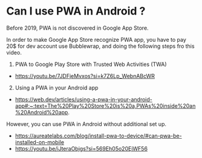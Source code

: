 # Can I use PWA in Android ?

Before 2019, PWA is not discovered in Google App Store.

In order to make Google App Store recognize PWA app, you have to pay 20$ for dev account 
use Bubblewrap, and doing the following steps fro this video.
1. PWA to Google Play Store with Trusted Web Activities (TWA)
* https://youtu.be/7JDFjeMvxos?si=k7Z6Lp_WebnABcWR
2. Using a PWA in your Android app
* https://web.dev/articles/using-a-pwa-in-your-android-app#:~:text=The%20Play%20Store%20is%20a,PWAs%20inside%20an%20Android%20app.

However, you can use PWA in Android without additional set up.
* https://aureatelabs.com/blog/install-pwa-to-device/#can-pwa-be-installed-on-mobile
* https://youtu.be/iJteraObjgs?si=569Eh05o20EjWF56

